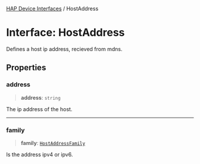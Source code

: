 [HAP Device Interfaces](../README.md) / HostAddress

# Interface: HostAddress

Defines a host ip address, recieved from mdns.

## Properties

### address

> **address**: `string`

The ip address of the host.

***

### family

> **family**: [`HostAddressFamily`](../enumerations/HostAddressFamily.md)

Is the address ipv4 or ipv6.
